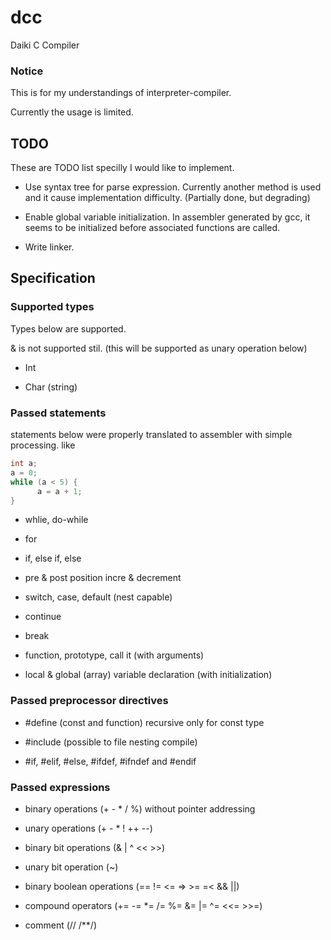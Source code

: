 # dcc
Daiki C Compiler

### Notice
This is for my understandings of interpreter-compiler.

Currently the usage is limited.

## TODO
These are TODO list specilly I would like to implement.

- Use syntax tree for parse expression. Currently another method is used and it cause implementation difficulty. (Partially done, but degrading)

- Enable global variable initialization. In assembler generated by gcc, it seems to be initialized before associated functions are called.

- Write linker.

## Specification

### Supported types
Types below are supported.

& is not supported stil. (this will be supported as unary operation below)

- Int

- Char (string)

### Passed statements
statements below were properly translated to assembler with simple processing.
like

```c
int a;
a = 0;
while (a < 5) {
      a = a + 1;
}
```

- whlie, do-while

- for

- if, else if, else

- pre & post position incre & decrement

- switch, case, default (nest capable)

- continue

- break

- function, prototype, call it (with arguments)

- local & global (array) variable declaration (with initialization)


### Passed preprocessor directives

- \#define (const and function) recursive only for const type

- \#include (possible to file nesting compile)

- \#if, #elif, #else, #ifdef, #ifndef and #endif


### Passed expressions

- binary operations (+ - * / %) without pointer addressing

- unary operations (+ - * ! ++ --)

- binary bit operations (& | ^ << >>)

- unary bit operation (~)

- binary boolean operations (== != <= => >= =< && ||)

- compound operators (+= -= *= /= %= &= |= ^= <<= >>=)

- comment (// /**/)